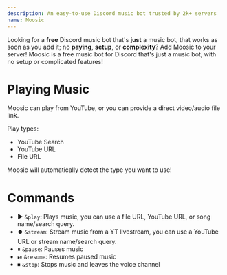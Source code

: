 ```yaml
---
description: An easy-to-use Discord music bot trusted by 2k+ servers
name: Moosic
---
```


Looking for a **free** Discord music bot that's **just** a music bot, that works as soon as you add it; no **paying**, **setup**, or **complexity**? Add Moosic to your server! Moosic is a free music bot for Discord that's just a music bot, with no setup or complicated features!




# Playing Music
Moosic can play from YouTube, or you can provide a direct video/audio file link.

Play types:
- YouTube Search
- YouTube URL
- File URL

Moosic will automatically detect the type you want to use!

# Commands
- ▶️ `&play`: Plays music, you can use a file URL, YouTube URL, or song name/search query.
- ⏺️ `&stream`: Stream music from a YT livestream, you can use a YouTube URL or stream name/search query.
- ⏸ `&pause`: Pauses music
- ⏯ `&resume`: Resumes paused music
- ⏹ `&stop`: Stops music and leaves the voice channel
